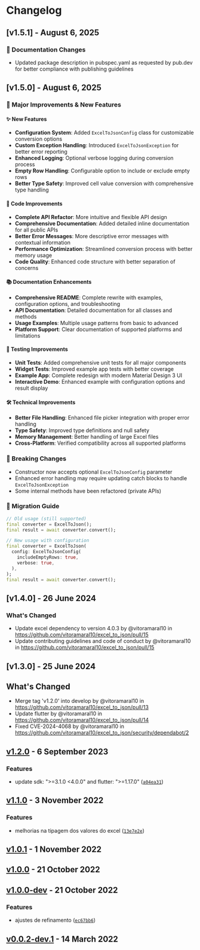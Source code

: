 # Changelog

## [v1.5.1] - August 6, 2025

### 📝 Documentation Changes
- Updated package description in pubspec.yaml as requested by pub.dev for better compliance with publishing guidelines

## [v1.5.0] - August 6, 2025

### 🎉 Major Improvements & New Features

#### ✨ New Features
- **Configuration System**: Added `ExcelToJsonConfig` class for customizable conversion options
- **Custom Exception Handling**: Introduced `ExcelToJsonException` for better error reporting
- **Enhanced Logging**: Optional verbose logging during conversion process
- **Empty Row Handling**: Configurable option to include or exclude empty rows
- **Better Type Safety**: Improved cell value conversion with comprehensive type handling

#### 🔧 Code Improvements
- **Complete API Refactor**: More intuitive and flexible API design
- **Comprehensive Documentation**: Added detailed inline documentation for all public APIs
- **Better Error Messages**: More descriptive error messages with contextual information
- **Performance Optimization**: Streamlined conversion process with better memory usage
- **Code Quality**: Enhanced code structure with better separation of concerns

#### 📚 Documentation Enhancements
- **Comprehensive README**: Complete rewrite with examples, configuration options, and troubleshooting
- **API Documentation**: Detailed documentation for all classes and methods
- **Usage Examples**: Multiple usage patterns from basic to advanced
- **Platform Support**: Clear documentation of supported platforms and limitations

#### 🧪 Testing Improvements
- **Unit Tests**: Added comprehensive unit tests for all major components
- **Widget Tests**: Improved example app tests with better coverage
- **Example App**: Complete redesign with modern Material Design 3 UI
- **Interactive Demo**: Enhanced example with configuration options and result display

#### 🛠️ Technical Improvements
- **Better File Handling**: Enhanced file picker integration with proper error handling
- **Type Safety**: Improved type definitions and null safety
- **Memory Management**: Better handling of large Excel files
- **Cross-Platform**: Verified compatibility across all supported platforms

### 📝 Breaking Changes
- Constructor now accepts optional `ExcelToJsonConfig` parameter
- Enhanced error handling may require updating catch blocks to handle `ExcelToJsonException`
- Some internal methods have been refactored (private APIs)

### 🔄 Migration Guide
```dart
// Old usage (still supported)
final converter = ExcelToJson();
final result = await converter.convert();

// New usage with configuration
final converter = ExcelToJson(
  config: ExcelToJsonConfig(
    includeEmptyRows: true,
    verbose: true,
  ),
);
final result = await converter.convert();
```

## [v1.4.0] - 26 June 2024

### What's Changed
- Update excel dependency to version 4.0.3 by @vitoramaral10 in https://github.com/vitoramaral10/excel_to_json/pull/15
- Update contributing guidelines and code of conduct by @vitoramaral10 in https://github.com/vitoramaral10/excel_to_json/pull/15

## [v1.3.0] - 25 June 2024

## What's Changed

- Merge tag 'v1.2.0' into develop by @vitoramaral10 in https://github.com/vitoramaral10/excel_to_json/pull/13
- Update flutter by @vitoramaral10 in https://github.com/vitoramaral10/excel_to_json/pull/14
- Fixed CVE-2024-4068 by @vitoramaral10 in https://github.com/vitoramaral10/excel_to_json/security/dependabot/2

## [v1.2.0](https://github.com/vitoramaral10/excel_to_json/compare/v1.1.0...v1.2.0) - 6 September 2023

### Features

- update sdk: "&gt;=3.1.0 &lt;4.0.0" and flutter: "&gt;=1.17.0" ([`a04ea31`](https://github.com/vitoramaral10/excel_to_json/commit/a04ea31ef1287b1669a296f827a64d26586bd0cc))

## [v1.1.0](https://github.com/vitoramaral10/excel_to_json/compare/v1.0.1...v1.1.0) - 3 November 2022

### Features

- melhorias na tipagem dos valores do excel ([`13e7e2e`](https://github.com/vitoramaral10/excel_to_json/commit/13e7e2ed07b5c0e98f55115c7795b902555cf88c))

## [v1.0.1](https://github.com/vitoramaral10/excel_to_json/compare/v1.0.0...v1.0.1) - 1 November 2022

## [v1.0.0](https://github.com/vitoramaral10/excel_to_json/compare/v1.0.0-dev...v1.0.0) - 21 October 2022

## [v1.0.0-dev](https://github.com/vitoramaral10/excel_to_json/compare/v0.0.2-dev.1...v1.0.0-dev) - 21 October 2022

### Features

- ajustes de refinamento ([`ec67bb6`](https://github.com/vitoramaral10/excel_to_json/commit/ec67bb616e55e178e194eb94d322dc675a65fae0))

## [v0.0.2-dev.1]() - 14 March 2022
